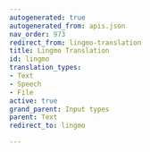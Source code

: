 ```yaml
---
autogenerated: true
autogenerated_from: apis.json
nav_order: 973
redirect_from: lingmo-translation
title: Lingmo Translation
id: lingmo
translation_types:
- Text
- Speech
- File
active: true
grand_parent: Input types
parent: Text
redirect_to: lingmo

---
```


